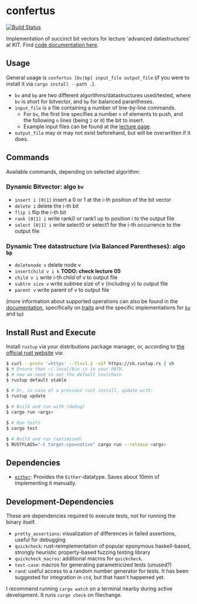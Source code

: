 # confertus
[![Build Status](https://app.travis-ci.com/fkarg/confertus.svg?branch=main)](https://app.travis-ci.com/fkarg/confertus)

Implementation of succinct bit vectors for lecture 'advanced datastructures' at KIT. Find [code documentation here][docs].

## Usage
General usage is `confertus [bv|bp] input_file output_file` (if you were to
install it via `cargo install --path .`).
- `bv` and `bp` are two different algorithms/datastructures used/tested, where
  `bv` is short for bitvector, and `bp` for balanced parantheses.
- `input_file` is a file containing a number of line-by-line commands.
    - For `bv`, the first line specifies a number `n` of elements to push, and
      the following `n` lines (being `1` or `0`) the bit to insert.
    - Example input files can be found at the [lecture page](https://algo2.iti.kit.edu/4264.php).
- `output_file` may or may not exist beforehand, but will be overwritten if it does.


## Commands
Available commands, depending on selected algorithm:

### Dynamic Bitvector: algo `bv`
- `insert i [0|1]` insert a 0 or 1 at the i-th position of the bit vector
- `delete i` delete the i-th bit
- `flip i` flip the i-th bit
- `rank [0|1] i` write rank0 or rank1 up to position i to the output file
- `select [0|1] i` write select0 or select1 for the i-th occurrence to the output file

### Dynamic Tree datastructure (via Balanced Parentheses): algo `bp`
- `deletenode v` delete node v
- `insertchild v i k` **TODO: check lecture 05**
- `child v i` write i-th child of v to output file
- `subtre size v` write subtree size of v (including v) to output file
- `parent v` write parent of v to output file

(more information about supported operations can also be found in the
[documentation][docs], specifically on
[traits][traits] and the specific implementations for [`bv`][bv] and `bp`)

## Install Rust and Execute
Install `rustup` via your distributions package manager, or, according to [the
official rust website](https://www.rust-lang.org/learn/get-started) via:
```sh
$ curl --proto '=https' --tlsv1.2 -sSf https://sh.rustup.rs | sh
$ # Ensure that ~/.local/bin is in your PATH.
$ # now we need to set the default toolchain
$ rustup default stable

$ # Or, in case of a previous rust install, update with:
$ rustup update

$ # Build and run with (debug)
$ cargo run <args>

$ # Run tests
$ cargo test

$ # Build and run (optimized)
$ RUSTFLAGS="-C target-cpu=native" cargo run --release <args>
```

## Dependencies
- [`either`][either]: Provides the `Either`-datatype. Saves about 10min of
  implementing it manually.

## Development-Dependencies
These are dependencies required to execute tests, not for running the binary itself.

- `pretty_assertions`: visualization of differences in failed assertions, useful for debugging
- `quickcheck`: rust-reimplementation of popular eponymous haskell-based,
  strongly heuristic property-based fuzzing testing library
- `quickcheck_macros`: additional macros for `quickcheck`.
- `test-case`: macros for generating parametricized tests (unused?)
- `rand`: useful access to a random number generator for tests. It has been
  suggested for integration in `std`, but that hasn't happened yet.

I recommend running `cargo watch` on a terminal nearby during active
development. It runs `cargo check` on filechange.


[docs]: https://www.fkarg.me/confertus/docs/confertus/
[traits]: https://www.fkarg.me/confertus/docs/confertus/traits/index.html
[bv]: https://www.fkarg.me/confertus/docs/confertus/dynamic_vector/struct.DynamicBitVector.html
[either]: https://docs.rs/either/latest/either/index.html

